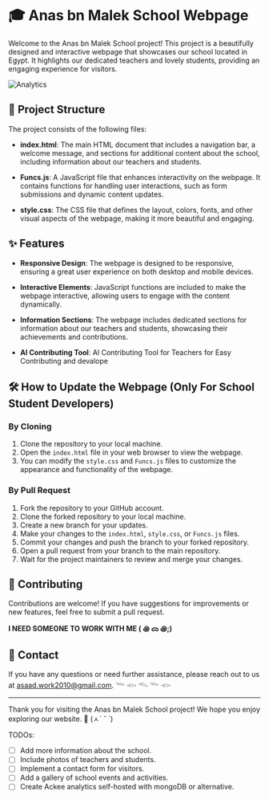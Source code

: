 # 🎓 Anas bn Malek School Webpage

Welcome to the Anas bn Malek School project! This project is a beautifully designed and interactive webpage that showcases our school located in Egypt. It highlights our dedicated teachers and lovely students, providing an engaging experience for visitors.


![Analytics](https://ga-beacon.appspot.com/G-82B3VL5BJZ/github.com/username/repo?pixel)
## 📂 Project Structure

The project consists of the following files:

- **index.html**: The main HTML document that includes a navigation bar, a welcome message, and sections for additional content about the school, including information about our teachers and students.

- **Funcs.js**: A JavaScript file that enhances interactivity on the webpage. It contains functions for handling user interactions, such as form submissions and dynamic content updates.

- **style.css**: The CSS file that defines the layout, colors, fonts, and other visual aspects of the webpage, making it more beautiful and engaging.

## ✨ Features

- **Responsive Design**: The webpage is designed to be responsive, ensuring a great user experience on both desktop and mobile devices.

- **Interactive Elements**: JavaScript functions are included to make the webpage interactive, allowing users to engage with the content dynamically.

- **Information Sections**: The webpage includes dedicated sections for information about our teachers and students, showcasing their achievements and contributions.

- **AI Contributing Tool**: AI Contributing Tool for Teachers for Easy Contributing and devalope

## 🛠️ How to Update the Webpage (Only For School Student Developers)

### By Cloning
1. Clone the repository to your local machine.
2. Open the `index.html` file in your web browser to view the webpage.
3. You can modify the `style.css` and `Funcs.js` files to customize the appearance and functionality of the webpage.

### By Pull Request
1. Fork the repository to your GitHub account.
2. Clone the forked repository to your local machine.
3. Create a new branch for your updates.
4. Make your changes to the `index.html`, `style.css`, or `Funcs.js` files.
5. Commit your changes and push the branch to your forked repository.
6. Open a pull request from your branch to the main repository.
7. Wait for the project maintainers to review and merge your changes.

## 🤝 Contributing

Contributions are welcome! If you have suggestions for improvements or new features, feel free to submit a pull request.

**I NEED SOMEONE TO WORK WITH ME ( ꩜ ᯅ ꩜;)⁭ ⁭**

## 📧 Contact

If you have any questions or need further assistance, please reach out to us at [asaad.work2010@gmail.com](mailto:asaad.work2010@gmail.com). 𓆝 𓆟 𓆞 𓆝 𓆟

---

Thank you for visiting the Anas bn Malek School project! We hope you enjoy exploring our website. 🌟 (ㅅ´ ˘ `)

TODOs:
- [ ] Add more information about the school.
- [ ] Include photos of teachers and students.
- [ ] Implement a contact form for visitors.
- [ ] Add a gallery of school events and activities.
- [ ] Create Ackee analytics self-hosted with mongoDB or alternative.
